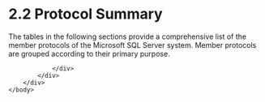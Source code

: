 <html dir="LTR" xmlns:mshelp="http://msdn.microsoft.com/mshelp" xmlns:ddue="http://ddue.schemas.microsoft.com/authoring/2003/5" xmlns:xlink="http://www.w3.org/1999/xlink" xmlns:tool="http://www.microsoft.com/tooltip">
    <head>
        <meta http-equiv="Content-Type" content="text/html; CHARSET=utf-8"></meta>
        <meta name="save" content="history"></meta>
        <title>2.2 Protocol Summary</title>
        <xml>
            <mshelp:toctitle title="2.2 Protocol Summary"></mshelp:toctitle>
            <mshelp:rltitle title="[MS-SSSO]: Protocol Summary"></mshelp:rltitle>
            <mshelp:keyword index="A" term="c527958f-2ed4-468b-a4c7-e3cee03bdbd5"></mshelp:keyword>
            <mshelp:attr name="DCSext.ContentType" value="open specification"></mshelp:attr>
            <mshelp:attr name="AssetID" value="c527958f-2ed4-468b-a4c7-e3cee03bdbd5"></mshelp:attr>
            <mshelp:attr name="TopicType" value="kbRef"></mshelp:attr>
            <mshelp:attr name="DCSext.Title" value="[MS-SSSO]: Protocol Summary" />
        </xml>
    </head>
    <body>
        <div id="header">
            <h1 class="heading">2.2 Protocol Summary</h1>
        </div>
        <div id="mainSection">
            <div id="mainBody">
                <div id="allHistory" class="saveHistory"></div>
                <div id="sectionSection0" class="section" name="collapseableSection">
                    

<p>The tables in the following sections provide a comprehensive
list of the member protocols of the Microsoft SQL Server system. Member
protocols are grouped according to their primary purpose.</p>


                </div>
            </div>
        </div>
    </body>
</html>